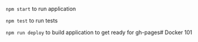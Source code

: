`npm start` to run application

`npm test` to run tests

`npm run deploy` to build application to get ready for gh-pages# Docker 101
